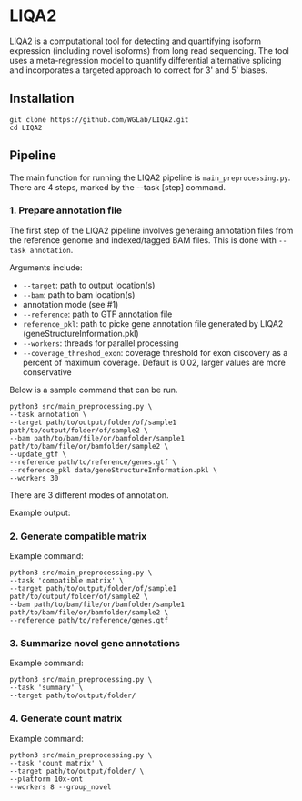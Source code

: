 # LIQA2
LIQA2 is a computational tool for detecting and quantifying isoform expression (including novel isoforms) from long read sequencing. The tool uses a meta-regression model to quantify differential alternative splicing and incorporates a targeted approach to correct for 3' and 5' biases.

## Installation
```
git clone https://github.com/WGLab/LIQA2.git
cd LIQA2
```

## Pipeline
The main function for running the LIQA2 pipeline is `main_preprocessing.py`. There are 4 steps, marked by the --task [step] command.

  
### 1. Prepare annotation file
The first step of the LIQA2 pipeline involves generaing annotation files from the reference genome and indexed/tagged BAM files. This is done with `--task annotation`. 

Arguments include:
- `--target`: path to output location(s)
- `--bam`: path to bam location(s)
- annotation mode (see #1)
- `--reference`: path to GTF annotation file
- `reference_pkl`: path to picke gene annotation file generated by LIQA2 (geneStructureInformation.pkl)
- `--workers`: threads for parallel processing
- `--coverage_threshod_exon`: coverage threshold for exon discovery as a percent of maximum coverage. Default is 0.02, larger values are more conservative

Below is a sample command that can be run.

```
python3 src/main_preprocessing.py \
--task annotation \
--target path/to/output/folder/of/sample1 path/to/output/folder/of/sample2 \
--bam path/to/bam/file/or/bamfolder/sample1 path/to/bam/file/or/bamfolder/sample2 \
--update_gtf \
--reference path/to/reference/genes.gtf \
--reference_pkl data/geneStructureInformation.pkl \
--workers 30
```
There are 3 different modes of annotation.

Example output:

### 2. Generate compatible matrix
Example command:
```
python3 src/main_preprocessing.py \
--task 'compatible matrix' \
--target path/to/output/folder/of/sample1 path/to/output/folder/of/sample2 \
--bam path/to/bam/file/or/bamfolder/sample1 path/to/bam/file/or/bamfolder/sample2 \
--reference path/to/reference/genes.gtf
```
### 3. Summarize novel gene annotations
Example command:
```
python3 src/main_preprocessing.py \
--task 'summary' \
--target path/to/output/folder/
```
### 4. Generate count matrix
Example command:
```
python3 src/main_preprocessing.py \
--task 'count matrix' \
--target path/to/output/folder/ \
--platform 10x-ont
--workers 8 --group_novel
```
